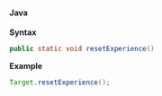 #### Java

**Syntax**

```java
public static void resetExperience()
```

**Example**

```java
Target.resetExperience();
```